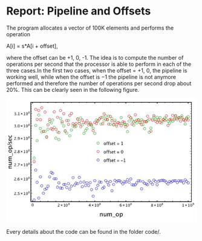 # Report: Pipeline and Offsets

The program allocates a vector of 100K elements and performs the operation

A[i] = s*A[i + offset],

where the offset can be +1, 0, -1. The idea is to compute the number of operations per second that the processor is able to perform in each of the three cases.In the first two cases, when the offset = +1, 0, the pipeline is working well, while when the offset is −1 the pipeline is not anymore performed and therefore the number of operations per second drop about 20%. This can be clearly seen in the following figure.

![Fifure 1](pipeline.jpg)

Every details about the code can be found in the folder code/.